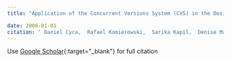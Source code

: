 ```yaml
---
title: "Application of the Concurrent Versions System (CVS) in the Design and Implementation of an Embedded Multichannel Data Acquisition and Analysis System for Gastrointestinal Signals"

date: 2000-01-01
citation: ' Daniel Cyca,  Rafael Komierowski,  Sarika Kapil,  Denise Man,  Martin Mintchev,  Giancarlo Succi, &quot;Application of the Concurrent Versions System (CVS) in the Design and Implementation of an Embedded Multichannel Data Acquisition and Analysis System for Gastrointestinal Signals.&quot;, 2000.'
---
```

Use [Google Scholar](https://scholar.google.com/scholar?q=Application+of+the+Concurrent+Versions+System+(CVS)+in+the+Design+and+Implementation+of+an+Embedded+Multichannel+Data+Acquisition+and+Analysis+System+for+Gastrointestinal+Signals){:target="_blank"} for full citation